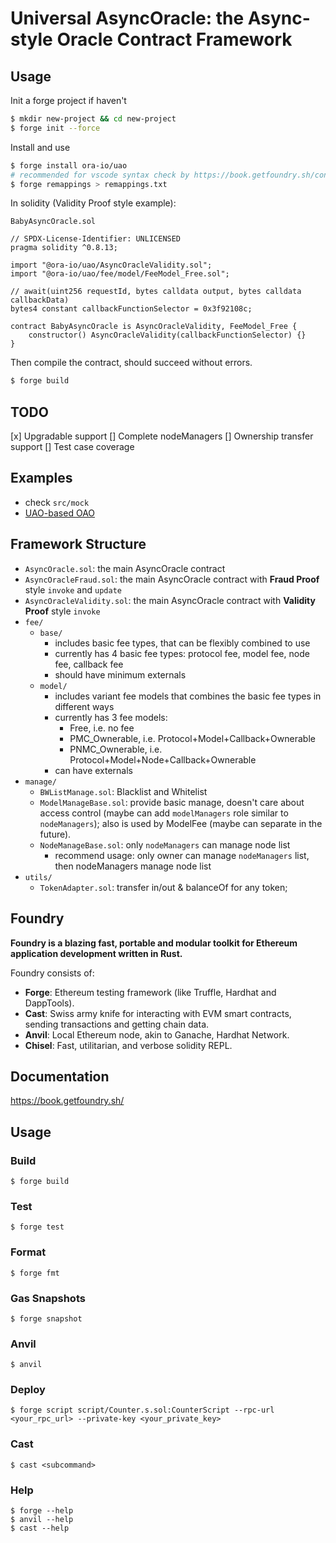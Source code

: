 # Universal AsyncOracle: the Async-style Oracle Contract Framework

## Usage

Init a forge project if haven't

```bash
$ mkdir new-project && cd new-project
$ forge init --force
```

Install and use

```bash
$ forge install ora-io/uao
# recommended for vscode syntax check by https://book.getfoundry.sh/config/vscode
$ forge remappings > remappings.txt
```

In solidity (Validity Proof style example):

`BabyAsyncOracle.sol`
```solidity
// SPDX-License-Identifier: UNLICENSED
pragma solidity ^0.8.13;

import "@ora-io/uao/AsyncOracleValidity.sol";
import "@ora-io/uao/fee/model/FeeModel_Free.sol";

// await(uint256 requestId, bytes calldata output, bytes calldata callbackData)
bytes4 constant callbackFunctionSelector = 0x3f92108c;

contract BabyAsyncOracle is AsyncOracleValidity, FeeModel_Free {
    constructor() AsyncOracleValidity(callbackFunctionSelector) {}
}
```

Then compile the contract, should succeed without errors.

```bash
$ forge build
```

## TODO
[x] Upgradable support
[] Complete nodeManagers
[] Ownership transfer support
[] Test case coverage

## Examples
- check `src/mock`
- [UAO-based OAO](https://github.com/ora-io/OAO-UAO)

## Framework Structure
- `AsyncOracle.sol`: the main AsyncOracle contract
- `AsyncOracleFraud.sol`: the main AsyncOracle contract with **Fraud Proof** style `invoke` and `update`
- `AsyncOracleValidity.sol`: the main AsyncOracle contract with **Validity Proof** style `invoke`
- `fee/`
  - `base/`
    - includes basic fee types, that can be flexibly combined to use
    - currently has 4 basic fee types: protocol fee, model fee, node fee, callback fee
    - should have minimum externals
  - `model/`
    - includes variant fee models that combines the basic fee types in different ways
    - currently has 3 fee models: 
      - Free, i.e. no fee
      - PMC_Ownerable, i.e. Protocol+Model+Callback+Ownerable
      - PNMC_Ownerable, i.e. Protocol+Model+Node+Callback+Ownerable
    - can have externals
- `manage/`
  - `BWListManage.sol`: Blacklist and Whitelist
  - `ModelManageBase.sol`: provide basic manage, doesn't care about access control (maybe can add `modelManagers` role similar to `nodeManagers`); also is used by ModelFee (maybe can separate in the future).
  - `NodeManageBase.sol`: only `nodeManagers` can manage node list
    - recommend usage: only owner can manage `nodeManagers` list, then nodeManagers manage node list
- `utils/`
  - `TokenAdapter.sol`: transfer in/out & balanceOf for any token;

## Foundry

**Foundry is a blazing fast, portable and modular toolkit for Ethereum application development written in Rust.**

Foundry consists of:

-   **Forge**: Ethereum testing framework (like Truffle, Hardhat and DappTools).
-   **Cast**: Swiss army knife for interacting with EVM smart contracts, sending transactions and getting chain data.
-   **Anvil**: Local Ethereum node, akin to Ganache, Hardhat Network.
-   **Chisel**: Fast, utilitarian, and verbose solidity REPL.

## Documentation

https://book.getfoundry.sh/

## Usage

### Build

```shell
$ forge build
```

### Test

```shell
$ forge test
```

### Format

```shell
$ forge fmt
```

### Gas Snapshots

```shell
$ forge snapshot
```

### Anvil

```shell
$ anvil
```

### Deploy

```shell
$ forge script script/Counter.s.sol:CounterScript --rpc-url <your_rpc_url> --private-key <your_private_key>
```

### Cast

```shell
$ cast <subcommand>
```

### Help

```shell
$ forge --help
$ anvil --help
$ cast --help
```
